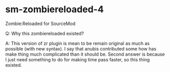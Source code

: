 # sm-zombiereloaded-4
Zombie:Reloaded for SourceMod

Q: Why this zombiereloaded existed?

A: This version of zr plugin is mean to be remain original as much as possible (with new syntax). I say that anubis contributed some how has make thing much complicated than it should be. Second answer is because I just need something to do for making time pass faster, so this thing existed.
